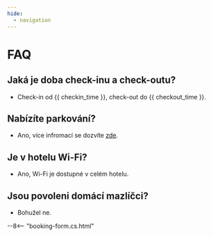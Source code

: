 ```yaml
---
hide:
  - navigation
---
```


# **FAQ**

## Jaká je doba check-inu a check-outu?
- Check-in od {{ checkin_time }}, check-out do {{ checkout_time }}.

## Nabízíte parkování?
- Ano, více infromací se dozvíte [zde](03.parking.md).

## Je v hotelu Wi-Fi?
- Ano, Wi-Fi je dostupné v celém hotelu.

## Jsou povoleni domácí mazlíčci?
- Bohužel ne.

--8<-- "booking-form.cs.html"
